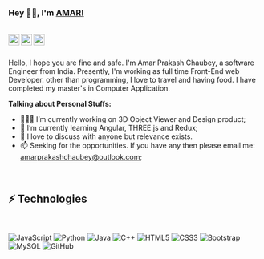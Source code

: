 ### Hey 👋🏽, I'm [AMAR!](https://github.com/amarprakashchaubey/) 

<br/>

<a href="https://twitter.com/amarprakashchau">
  <img align="left" alt="Amar's Twitter" width="22px" src="https://cdn.jsdelivr.net/npm/simple-icons@v3/icons/twitter.svg" />
</a>
<a href="https://www.linkedin.com/in/amar-prakash-chaubey-b94490186/">
  <img align="left" alt="Amar's LinkdeIN" width="22px" src="https://cdn.jsdelivr.net/npm/simple-icons@v3/icons/linkedin.svg" />
</a>
<a href="https://www.instagram.com/amarprakashchaubey/">
  <img align="left" alt="Amar's Instagram" width="22px" src="https://cdn.jsdelivr.net/npm/simple-icons@v3/icons/instagram.svg" />
</a>
<br />
<br />

Hello, I hope you are fine and safe. I'm Amar Prakash Chaubey, a software Engineer from India. Presently, I'm working as full time Front-End web Developer. other than programming, I love to travel and having food.
I have completed my master's in Computer Application.

  
**Talking about Personal Stuffs:**

- 👨🏽‍💻 I’m currently working on 3D Object Viewer and Design product;
- 🌱 I’m currently learning Angular, THREE.js and Redux; 
- 💬 I love to discuss with anyone but relevance exists.
- 📫 Seeking for the opportunities. If you have any then please email me: amarprakashchaubey@outlook.com;

<br/>

## ⚡ Technologies
<br/>

![JavaScript](https://img.shields.io/badge/-JavaScript-black?style=flat-square&logo=javascript)
![Python](https://img.shields.io/badge/-Python-green?style=flat-square&logo=Python)
![Java](https://img.shields.io/badge/-java-E34A86?style=flat-square&logo=java)
![C++](https://img.shields.io/badge/-C++-00599C?style=flat-square&logo=c)
![HTML5](https://img.shields.io/badge/-HTML5-E34F26?style=flat-square&logo=html5&logoColor=white)
![CSS3](https://img.shields.io/badge/-CSS3-1572B6?style=flat-square&logo=css3)
![Bootstrap](https://img.shields.io/badge/-Bootstrap-563D7C?style=flat-square&logo=bootstrap)
![MySQL](https://img.shields.io/badge/-MySQL-blue?style=flat-square&logo=mysql)
![GitHub](https://img.shields.io/badge/-GitHub-181717?style=flat-square&logo=github)






